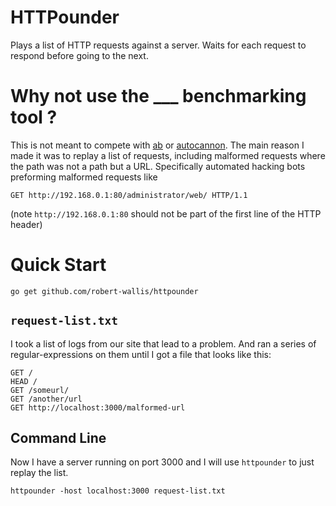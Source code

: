 # HTTPounder

Plays a list of HTTP requests against a server.
Waits for each request to respond before going to the next.

# Why not use the ___ benchmarking tool ?

This is not meant to compete with [ab](https://httpd.apache.org/docs/2.4/programs/ab.html) or [autocannon](https://github.com/mcollina/autocannon).  The main reason I made it was to replay a list of requests, including malformed requests where the path was not a path but a URL.  Specifically automated hacking bots preforming malformed requests like
```
GET http://192.168.0.1:80/administrator/web/ HTTP/1.1
```
(note `http://192.168.0.1:80` should not be part of the first line of the HTTP header)

# Quick Start

```
go get github.com/robert-wallis/httpounder
```

## `request-list.txt`
I took a list of logs from our site that lead to a problem.  And ran a series of regular-expressions on them until I got a file that looks like this:
```
GET /
HEAD /
GET /someurl/
GET /another/url
GET http://localhost:3000/malformed-url
```

## Command Line
Now I have a server running on port 3000 and I will use `httpounder` to just replay the list.
```
httpounder -host localhost:3000 request-list.txt
```
